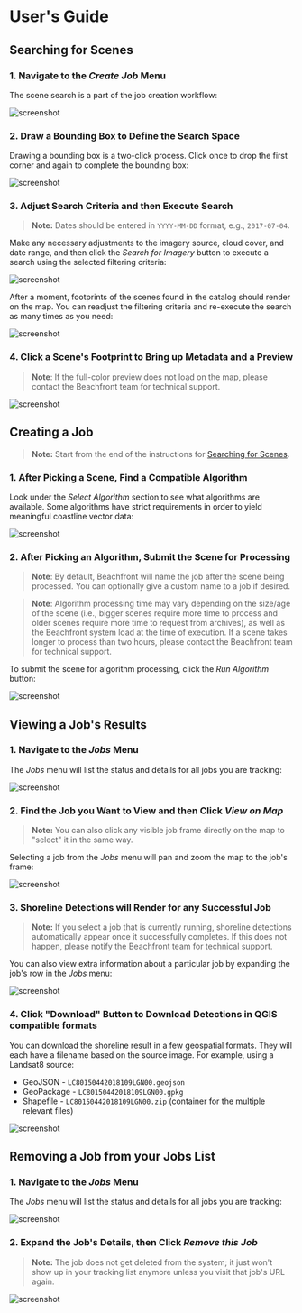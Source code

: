 # User's Guide

## Searching for Scenes

### 1. Navigate to the _Create Job_ Menu

The scene search is a part of the job creation workflow:

![screenshot](images/0000_navigate_to_create_job.png)

### 2. Draw a Bounding Box to Define the Search Space

Drawing a bounding box is a two-click process.  Click once to drop the first
corner and again to complete the bounding box:

![screenshot](images/0001_draw_bbox.png)

### 3. Adjust Search Criteria and then Execute Search

> __Note:__ Dates should be entered in `YYYY-MM-DD` format, e.g., `2017-07-04`.

Make any necessary adjustments to the imagery source, cloud cover, and date
range, and then click the _Search for Imagery_ button to execute a search using
the selected filtering criteria:

![screenshot](images/0002_catalog_search_criteria.png)

After a moment, footprints of the scenes found in the catalog should render on
the map. You can readjust the filtering criteria and re-execute the search as
many times as you need:

![screenshot](images/0003_catalog_search_results.png)

### 4. Click a Scene's Footprint to Bring up Metadata and a Preview

> __Note__: If the full-color preview does not load on the map, please contact
> the Beachfront team for technical support.

![screenshot](images/0004_select_scene.png)

## Creating a Job

> __Note:__ Start from the end of the instructions for [Searching for Scenes](#searching-for-scenes).

### 1. After Picking a Scene, Find a Compatible Algorithm

Look under the _Select Algorithm_ section to see what algorithms are available.
Some algorithms have strict requirements in order to yield meaningful coastline vector data:

![screenshot](images/0005_select_algorithm_incompatible.png)

<!-- TODO: I was not able to get the "incompatible image" screenshot when updating
     screenshots, so an old screenshot is used here. We should fix this. --Filip -->

### 2. After Picking an Algorithm, Submit the Scene for Processing

> __Note__: By default, Beachfront will name the job after the scene being
> processed.  You can optionally give a custom name to a job if desired.

<!-- -->

> __Note__: Algorithm processing time may vary depending on the size/age of the
> scene (i.e., bigger scenes require more time to process and older scenes
> require more time to request from archives), as well as the Beachfront system
> load at the time of execution. If a scene takes longer to process than two
> hours, please contact the Beachfront team for technical support.

To submit the scene for algorithm processing, click the _Run Algorithm_ button:

![screenshot](images/0006_select_algorithm_compatible.png)

## Viewing a Job's Results

### 1. Navigate to the _Jobs_ Menu

The _Jobs_ menu will list the status and details for all jobs you are tracking:

![screenshot](images/0007_navigate_to_jobs.png)

### 2. Find the Job you Want to View and then Click _View on Map_

> __Note:__ You can also click any visible job frame directly on the map to "select" it in the same way.

Selecting a job from the _Jobs_ menu will pan and zoom the map to the job's frame:

![screenshot](images/0008_view_job_on_map.png)

### 3. Shoreline Detections will Render for any Successful Job

> __Note:__ If you select a job that is currently running, shoreline detections automatically appear once it successfully completes.  If this does not happen, please notify the Beachfront team for technical support.

You can also view extra information about a particular job by expanding the job's
row in the _Jobs_ menu:

![screenshot](images/0009_selected_job_frame.png)

### 4. Click "Download" Button to Download Detections in QGIS compatible formats

You can download the shoreline result in a few geospatial formats. They will
each have a filename based on the source image. For example, using a Landsat8
source:

-   GeoJSON - `LC80150442018109LGN00.geojson`
-   GeoPackage - `LC80150442018109LGN00.gpkg`
-   Shapefile - `LC80150442018109LGN00.zip` (container for the multiple relevant files)

![screenshot](images/0011_download_job_geojson.png)

## Removing a Job from your Jobs List

### 1. Navigate to the _Jobs_ Menu

The _Jobs_ menu will list the status and details for all jobs you are tracking:

![screenshot](images/0007_navigate_to_jobs.png)

### 2. Expand the Job's Details, then Click _Remove this Job_

> __Note:__ The job does not get deleted from the system; it just won't show up in your tracking list anymore unless you visit that job's URL again.

![screenshot](images/0012_remove_job.png)
